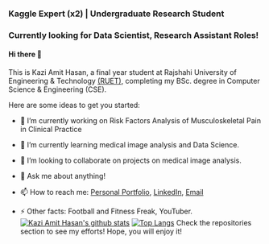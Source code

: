 

### Kaggle Expert (x2) | Undergraduate Research Student
### Currently looking for Data Scientist, Research Assistant Roles!
####  Hi there 👋

This is Kazi Amit Hasan, a final year student at Rajshahi University of Engineering & Technology [(RUET)](https://www.ruet.ac.bd/), completing my BSc. degree in Computer Science & Engineering (CSE).  


Here are some ideas to get you started:

- 🔭 I’m currently working on Risk Factors Analysis of Musculoskeletal Pain in Clinical Practice
- 🌱 I’m currently learning medical image analysis and Data Science.
- 👯 I’m looking to collaborate on projects on medical image analysis.

- 💬 Ask me about anything!
- 📫 How to reach me: [Personal Portfolio](https://amithasanshuvo.github.io/), [LinkedIn](https://www.linkedin.com/in/kazi-amit-hasan/), [Email](kaziamithasan89@gmail.com)
- ⚡ Other facts: Football and  Fitness Freak, YouTuber.
[![Kazi Amit Hasan's github stats](https://github-readme-stats.vercel.app/api?username=AmitHasanShuvo&show_icons=true&hide=["prs","issues","contribs"])](https://github.com/AmitHasanShuvo/github-readme-stats)
[![Top Langs](https://github-readme-stats.vercel.app/api/top-langs/?username=AmitHasanShuvo)](https://github.com/AmitHasanShuvo/github-readme-stats)
Check the repositories section to see my efforts! Hope, you will enjoy it!
